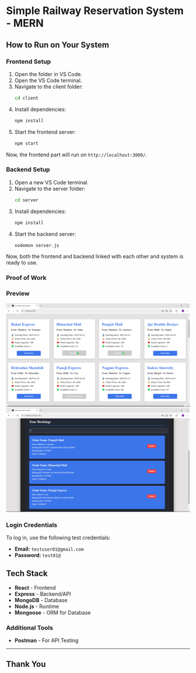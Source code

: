 # Simple Railway Reservation System - MERN

## How to Run on Your System

### Frontend Setup

1. Open the folder in VS Code.
2. Open the VS Code terminal.
3. Navigate to the client folder:
   ```sh
   cd client
   ```
4. Install dependencies:
   ```sh
   npm install
   ```
5. Start the frontend server:
   ```sh
   npm start
   ```

Now, the frontend part will run on `http://localhost:3000/`.

### Backend Setup

1. Open a new VS Code terminal.
2. Navigate to the server folder:
   ```sh
   cd server
   ```
3. Install dependencies:
   ```sh
   npm install
   ```
4. Start the backend server:
   ```sh
   nodemon server.js
   ```

Now, both the frontend and backend linked with each other and system is ready to use. 

### Proof of Work


### Preview
![Home Page](client/public/home.png)
![Booking Cancel page](client/public/booking.png)

### Login Credentials

To log in, use the following test credentials:

- **Email:** `testuser01@gmail.com`
- **Password:** `test01@`

## Tech Stack

- **React** - Frontend
- **Express** - Backend/API
- **MongoDB** - Database
- **Node.js** - Runtime
- **Mongoose** - ORM for Database

### Additional Tools

- **Postman** - For API Testing

---

## Thank You
